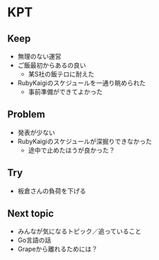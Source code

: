 # KPT

## Keep

- 無理のない運営
- ご飯最初からあるの良い
  - 某S社の飯テロに耐えた
- RubyKaigiのスケジュールを一通り眺められた
  - 事前準備ができてよかった

## Problem

- 発表が少ない
- RubyKaigiのスケジュールが深掘りできなかった
  - 途中で止めたほうが良かった？

## Try

- 板倉さんの負荷を下げる

## Next topic

- みんなが気になるトピック／追っていること
- Go言語の話
- Grapeから離れるためには？

